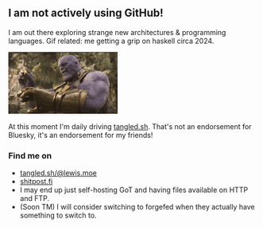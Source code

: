 ## I am not actively using GitHub!

I am out there exploring strange new architectures & programming languages. Gif related: me getting a grip on haskell circa 2024.

<a href="https://shitpost.fi">
  <img src="https://github.com/lu1a/lu1a/blob/main/thanos-add-stone.gif" alt="Thanos adding stone" />
</a>

At this moment I'm daily driving [tangled.sh](https://tangled.sh). That's not an endorsement for Bluesky, it's an endorsement for my friends!

### Find me on

- [tangled.sh/@lewis.moe](https://tangled.sh/@lewis.moe)
- [shitpost.fi](https://shitpost.fi)
- I may end up just self-hosting GoT and having files available on HTTP and FTP.
- (Soon TM) I will consider switching to forgefed when they actually have something to switch to.
